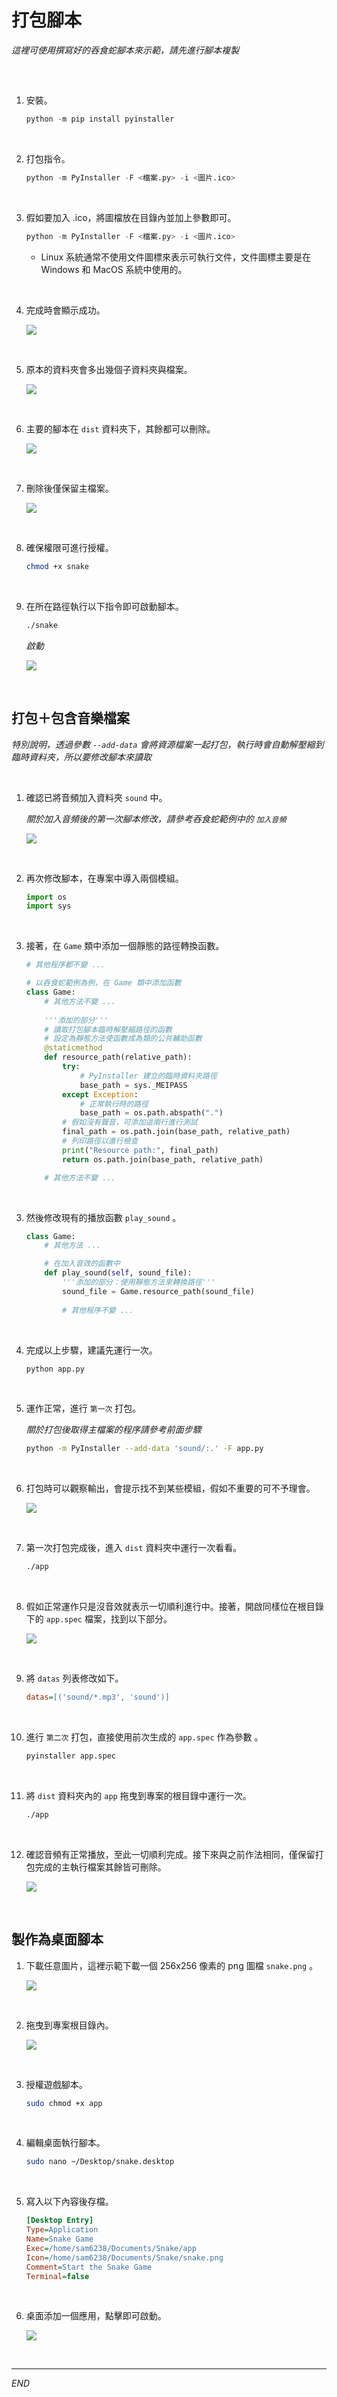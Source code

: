 # 打包腳本

_這裡可使用撰寫好的吞食蛇腳本來示範，請先進行腳本複製_

<br>

##
1. 安裝。

    ```python
    python -m pip install pyinstaller
    ```

<br>

2. 打包指令。 

    ```python
    python -m PyInstaller -F <檔案.py> -i <圖片.ico>
    ```

<br>

3. 假如要加入 .ico，將圖檔放在目錄內並加上參數即可。

    ```python
    python -m PyInstaller -F <檔案.py> -i <圖片.ico>
    ```
    - Linux 系統通常不使用文件圖標來表示可執行文件，文件圖標主要是在Windows 和 MacOS 系統中使用的。


<br>

4. 完成時會顯示成功。

    ![](images/img_15.png)

<br>

5. 原本的資料夾會多出幾個子資料夾與檔案。

    ![](images/img_16.png)

<br>

6. 主要的腳本在 `dist` 資料夾下，其餘都可以刪除。

    ![](images/img_17.png)

<br>

7. 刪除後僅保留主檔案。

    ![](images/img_18.png)

<br>

8. 確保權限可進行授權。

    ```bash
    chmod +x snake
    ```

<br>

9. 在所在路徑執行以下指令即可啟動腳本。

    ```bash
    ./snake
    ```

    _啟動_
    
    ![](images/img_19.png)


<br>

## 打包＋包含音樂檔案

_特別說明，透過參數 `--add-data` 會將資源檔案一起打包，執行時會自動解壓縮到臨時資料夾，所以要修改腳本來讀取_

<br>

1. 確認已將音頻加入資料夾 `sound` 中。

    _關於加入音頻後的第一次腳本修改，請參考吞食蛇範例中的 `加入音頻`_

    ![](images/img_21.png)

<br>

2. 再次修改腳本，在專案中導入兩個模組。

    ```python
    import os
    import sys
    ```

<br>

3. 接著，在 `Game` 類中添加一個靜態的路徑轉換函數。
    
    ```python
    # 其他程序都不變 ...

    # 以吞食蛇範例為例，在 Game 類中添加函數
    class Game:
        # 其他方法不變 ...
        
        '''添加的部分'''
        # 讀取打包腳本臨時解壓縮路徑的函數
        # 設定為靜態方法使函數成為類的公共輔助函數
        @staticmethod
        def resource_path(relative_path):
            try:
                # PyInstaller 建立的臨時資料夾路徑
                base_path = sys._MEIPASS
            except Exception:
                # 正常執行時的路徑
                base_path = os.path.abspath(".")
            # 假如沒有聲音，可添加這兩行進行測試
            final_path = os.path.join(base_path, relative_path)
            # 列印路徑以進行檢查
            print("Resource path:", final_path)  
            return os.path.join(base_path, relative_path)

        # 其他方法不變 ...
    ```


<br>

3. 然後修改現有的播放函數 `play_sound` 。

    ```python
    class Game:
        # 其他方法 ...

        # 在加入音效的函數中
        def play_sound(self, sound_file):
            '''添加的部分：使用靜態方法來轉換路徑'''
            sound_file = Game.resource_path(sound_file)
            
            # 其他程序不變 ...
    ```

<br>

4. 完成以上步驟，建議先運行一次。

    ```bash
    python app.py
    ```

<br>

5. 運作正常，進行 `第一次` 打包。
    
    _關於打包後取得主檔案的程序請參考前面步驟_
    
    ```bash
    python -m PyInstaller --add-data 'sound/:.' -F app.py
    ```

<br>

6. 打包時可以觀察輸出，會提示找不到某些模組，假如不重要的可不予理會。

    ![](images/img_22.png)

<br>

7. 第一次打包完成後，進入 `dist` 資料夾中運行一次看看。

    ```bash
    ./app
    ```

<br>

8. 假如正常運作只是沒音效就表示一切順利進行中。接著，開啟同樣位在根目錄下的 `app.spec` 檔案，找到以下部分。

    ![](images/img_24.png)

<br>

9. 將 `datas` 列表修改如下。

    ```ini
    datas=[('sound/*.mp3', 'sound')]
    ```

<br>

10. 進行 `第二次` 打包，直接使用前次生成的 `app.spec` 作為參數 。

    ```bash
    pyinstaller app.spec
    ```

<br>

11. 將 `dist` 資料夾內的 `app` 拖曳到專案的根目錄中運行一次。

    ```bash
    ./app
    ```

<br>

12. 確認音頻有正常播放，至此一切順利完成。接下來與之前作法相同，僅保留打包完成的主執行檔案其餘皆可刪除。

    ![](images/img_23.png)

<br>

## 製作為桌面腳本

1. 下載任意圖片，這裡示範下載一個 256x256 像素的 png 圖檔 `snake.png` 。

    ![](images/img_25.png)


<br>

2. 拖曳到專案根目錄內。

    ![](images/img_26.png)

<br>

3. 授權遊戲腳本。

    ```bash
    sudo chmod +x app
    ```

<br>

4. 編輯桌面執行腳本。

    ```bash
    sudo nano ~/Desktop/snake.desktop
    ```

<br>

5. 寫入以下內容後存檔。

    ```ini
    [Desktop Entry]
    Type=Application
    Name=Snake Game
    Exec=/home/sam6238/Documents/Snake/app
    Icon=/home/sam6238/Documents/Snake/snake.png
    Comment=Start the Snake Game
    Terminal=false
    ```

<br>

6. 桌面添加一個應用，點擊即可啟動。

    ![](images/img_27.png)

<br>

___

_END_